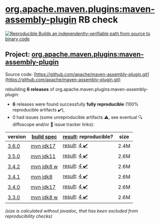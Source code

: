 [org.apache.maven.plugins:maven-assembly-plugin](https://central.sonatype.com/artifact/org.apache.maven.plugins/maven-assembly-plugin/3.6.0/versions) RB check
=======

[![Reproducible Builds](https://reproducible-builds.org/images/logos/rb.svg) an independently-verifiable path from source to binary code](https://reproducible-builds.org/)

## Project: [org.apache.maven.plugins:maven-assembly-plugin](https://central.sonatype.com/artifact/org.apache.maven.plugins/maven-assembly-plugin/3.6.0/versions)

Source code: [https://github.com/apache/maven-assembly-plugin.git](https://github.com/apache/maven-assembly-plugin.git)

rebuilding **6 releases** of org.apache.maven.plugins:maven-assembly-plugin:
- **6** releases were found successfully **fully reproducible** (100% reproducible artifacts :heavy_check_mark:),
- 0 had issues (some unreproducible artifacts :warning:, see eventual :mag: diffoscope and/or :memo: issue tracker links):

| version | [build spec](/BUILDSPEC.md) | [result](https://reproducible-builds.org/docs/jvm/): reproducible? | size |
| -- | --------- | ------ | -- |
| [3.6.0](https://central.sonatype.com/artifact/org.apache.maven.plugins/maven-assembly-plugin/3.6.0/pom) | [mvn jdk17](maven-assembly-plugin-3.6.0.buildspec) | [result](maven-assembly-plugin-3.6.0.buildinfo): [4 :heavy_check_mark: ](maven-assembly-plugin-3.6.0.buildcompare) | 2.4M |
| [3.5.0](https://central.sonatype.com/artifact/org.apache.maven.plugins/maven-assembly-plugin/3.5.0/pom) | [mvn jdk11](maven-assembly-plugin-3.5.0.buildspec) | [result](maven-assembly-plugin-3.5.0.buildinfo): [4 :heavy_check_mark: ](maven-assembly-plugin-3.5.0.buildcompare) | 2.6M |
| [3.4.2](https://central.sonatype.com/artifact/org.apache.maven.plugins/maven-assembly-plugin/3.4.2/pom) | [mvn jdk8 w](maven-assembly-plugin-3.4.2.buildspec) | [result](maven-assembly-plugin-3.4.2.buildinfo): [4 :heavy_check_mark: ](maven-assembly-plugin-3.4.2.buildcompare) | 2.6M |
| [3.4.1](https://central.sonatype.com/artifact/org.apache.maven.plugins/maven-assembly-plugin/3.4.1/pom) | [mvn jdk8](maven-assembly-plugin-3.4.1.buildspec) | [result](maven-assembly-plugin-3.4.1.buildinfo): [4 :heavy_check_mark: ](maven-assembly-plugin-3.4.1.buildcompare) | 2.6M |
| [3.4.0](https://central.sonatype.com/artifact/org.apache.maven.plugins/maven-assembly-plugin/3.4.0/pom) | [mvn jdk17](maven-assembly-plugin-3.4.0.buildspec) | [result](maven-assembly-plugin-3.4.0.buildinfo): [4 :heavy_check_mark: ](maven-assembly-plugin-3.4.0.buildcompare) | 2.6M |
| [3.3.0](https://central.sonatype.com/artifact/org.apache.maven.plugins/maven-assembly-plugin/3.3.0/pom) | [mvn jdk8 w](maven-assembly-plugin-3.3.0.buildspec) | [result](maven-assembly-plugin-3.3.0.buildinfo): [4 :heavy_check_mark: ](maven-assembly-plugin-3.3.0.buildcompare) | 2.6M |

<i>(size is calculated without javadoc, that has been excluded from reproducibility checks)</i>
